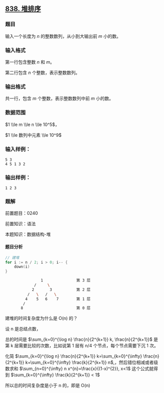 ## [838\. 堆排序](https://www.acwing.com/problem/content/840/)

### 题目

输入一个长度为 $n$ 的整数数列，从小到大输出前 $m$ 小的数。

### 输入格式

第一行包含整数 $n$ 和 $m$。

第二行包含 $n$ 个整数，表示整数数列。

### 输出格式

共一行，包含 $m$ 个整数，表示整数数列中前 $m$ 小的数。

### 数据范围

$1 \\le m \\le n \\le 10^5$，

$1 \\le 数列中元素 \\le 10^9$

### 输入样例：

```
5 3
4 5 1 3 2
```

### 输出样例：

```
1 2 3
```

### 题解

前置题目：0240

前置知识：语法

本题知识：数据结构-堆

#### 题目分析

```go
// 建堆
for i := n / 2; i > 0; i-- {
    down(i)
}
```

```sh
                1               第 3 层
             /     \
            2       3           第 2 层
          /   \   /   \
         4    5   6    7        第 1 层
        /
       8                        第 0 层 
```

建堆的时间复杂度为什么是 O(n) 的？

设 n 是总结点数，

总的时间是 $\sum_{k=0}^{\log n} \frac{n}{2^{k+1}} k, \frac{n}{2^{k+1}}$ 是第 $\mathrm{k}$ 层需要比较的次数，比如说第 1 层有 n/4 个节点，每个节点需要下沉 1 次。

化简 $\sum_{k=0}^{\log n} \frac{n}{2^{k+1}} k=\sum_{k=0}^{\infty} \frac{n}{2^{k+1}} k=\sum_{k=0}^{\infty} \frac{k}{2^{k+1}} n$,，然后错位相减或者级数求和 $\sum_{n=0}^{\infty} n x^{n}=\frac{x}{(1-x)^{2}}, x<1$ 这个公式就得到 $\sum_{k=0}^{\infty} \frac{k}{2^{k+1}} < 1$

所以总的时间复杂度是小于 n 的，即是 O(n)
